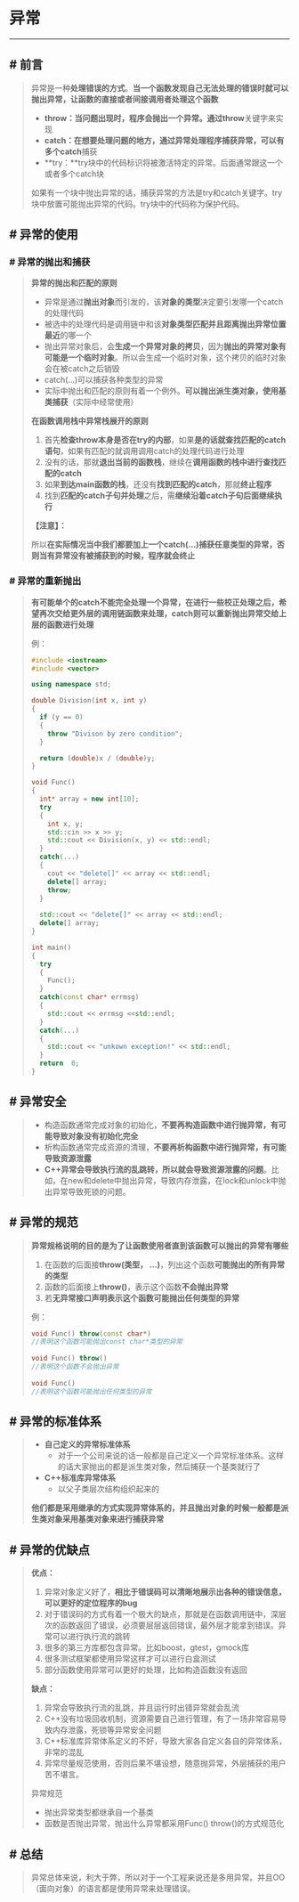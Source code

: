 # 异常

----

## # 前言

> 异常是一种**处理错误的方式**。**当一个函数发现自己无法处理的错误时就可以抛出异常，让函数的直接或者间接调用者处理这个函数**
>
> - **throw：**当问题出现时，程序会抛出一个异常。通过**throw**关键字来实现
> - **catch：**在想要处理问题的地方，通过异常处理程序捕获异常，可以有多个**catch**捕获
> - **try：**try块中的代码标识将被激活特定的异常。后面通常跟这一个或者多个catch块
>
> 如果有一个块中抛出异常的话，捕获异常的方法是try和catch关键字。try块中放置可能抛出异常的代码。try块中的代码称为保护代码。



## # 异常的使用

### # 异常的抛出和捕获 

> **异常的抛出和匹配的原则**
>
> - 异常是通过**抛出对象**而引发的，该**对象的类型**决定要引发哪一个catch的处理代码
> - 被选中的处理代码是调用链中和该**对象类型匹配并且距离抛出异常位置最近**的哪一个
> - 抛出异常对象后，会**生成一个异常对象的拷贝**，因为**抛出的异常对象有可能是一个临时对象**。所以会生成一个临时对象，这个拷贝的临时对象会在被catch之后销毁
> - catch(...)可以捕获各种类型的异常
> - 实际中抛出和匹配的原则有着一个例外。**可以抛出派生类对象，使用基类捕获**（实际中经常使用）
>
> **在函数调用栈中异常栈展开的原则**
>
> 1. 首先**检查throw本身是否在try的内部**，如果**是的话就查找匹配的catch语句**，如果有匹配的就调用调用catch的处理代码进行处理
> 2. 没有的话，那就**退出当前的函数栈**，继续在**调用函数的栈中进行查找匹配的catch**
> 3. 如果**到达main函数的栈**，还没有**找到匹配的catch**，那就**终止程序**
> 4. 找到**匹配的catch子句并处理**之后，需**继续沿着catch子句后面继续执行**
>
> **【注意】：**
>
> 所以**在实际情况当中我们都要加上一个catch(...)捕获任意类型的异常，否则当有异常没有被捕获到的时候，程序就会终止**



### # 异常的重新抛出

> **有可能单个的catch不能完全处理一个异常，在进行一些校正处理之后，希望再次交给更外层的调用链函数来处理，catch则可以重新抛出异常交给上层的函数进行处理**
>
> 例：
>
> ``` c++
> #include <iostream>
> #include <vector>
> 
> using namespace std;
> 
> double Division(int x, int y)
> {
>   if (y == 0)
>   {
>     throw "Divison by zero condition";
>   }
> 
>   return (double)x / (double)y;
> }
> 
> void Func()
> {
>   int* array = new int[10];
>   try 
>   {
>     int x, y;
>     std::cin >> x >> y;
>     std::cout << Division(x, y) << std::endl;
>   }
>   catch(...)
>   {
>     cout << "delete[]" << array << std::endl; 
>     delete[] array;
>     throw;
>   }
>   
>   std::cout << "delete[]" << array << std::endl;
>   delete[] array;
> }
> 
> int main()
> {
>   try 
>   {
>     Func();
>   }
>   catch(const char* errmsg)
>   {
>     std::cout << errmsg <<std::endl;
>   }
>   catch(...)
>   {
>     std::cout << "unkown exception!" << std::endl;
>   }
>   return  0;
> }
> ```



## # 异常安全

> - 构造函数通常完成对象的初始化，**不要再构造函数中进行抛异常，有可能导致对象没有初始化完全**
> - 析构函数通常完成资源的清理，**不要再析构函数中进行抛异常，有可能导致资源泄露**
> - **C++异常会导致执行流的乱跳转，所以就会导致资源泄露的问题**。比如，在new和delete中抛出异常，导致内存泄露，在lock和unlock中抛出异常导致死锁的问题。



## # 异常的规范

> **异常规格说明的目的是为了让函数使用者直到该函数可以抛出的异常有哪些**
>
> 1. 在函数的后面接**throw(类型， ...)**，列出这个函数**可能抛出的所有异常的类型**
> 2. 函数的后面接上**throw()**，表示这个函数**不会抛出异常**
> 3. 若**无异常接口声明表示这个函数可能抛出任何类型的异常**
>
> 例：
>
> ``` c++
> void Func() throw(const char*)
> //表明这个函数可能抛出const char*类型的异常
>     
> void Func() throw()
> //表明这个函数不会抛出异常
>     
> void Func()
> //表明这个函数可能抛出任何类型的异常
> ```



## # 异常的标准体系

> - **自己定义的异常标准体系**
>   - 对于一个公司来说的话一般都是自己定义一个异常标准体系。这样的话大家抛出的都是派生类对象，然后捕获一个基类就行了
> - **C++标准库异常体系**
>   - 以父子类层次结构组织起来的
>
> **他们都是采用继承的方式实现异常体系的，并且抛出对象的时候一般都是派生类对象采用基类对象来进行捕获异常**



## # 异常的优缺点

> **优点：**
>
> 1. 异常对象定义好了，**相比于错误码可以清晰地展示出各种的错误信息，可以更好的定位程序的bug**
> 2. 对于错误码的方式有着一个极大的缺点，那就是在函数调用链中，深层次的函数返回了错误，必须要层层返回错误，最外层才能拿到错误。异常可以进行执行流的跳转
> 3. 很多的第三方库都包含异常。比如boost，gtest，gmock库
> 4. 很多测试框架都使用异常这样才可以进行白盒测试
> 5. 部分函数使用异常可以更好的处理，比如构造函数没有返回
>
> **缺点：**
>
> 1. 异常会导致执行流的乱跳，并且运行时出错异常就会乱流
> 2. C++没有垃圾回收机制，资源需要自己进行管理，有了一场非常容易导致内存泄露，死锁等异常安全问题
> 3. C++标准库异常体系定义的不好，导致大家各自定义各自的异常体系，非常的混乱
> 4. 异常尽量规范使用，否则后果不堪设想，随意抛异常，外层捕获的用户苦不堪言。
>
> 异常规范
>
> - 抛出异常类型都继承自一个基类
> - 函数是否抛出异常，抛出什么异常都采用Func() throw()的方式规范化



## # 总结

> 异常总体来说，利大于弊，所以对于一个工程来说还是多用异常。并且OO（面向对象）的语言都是使用异常来处理错误。 



